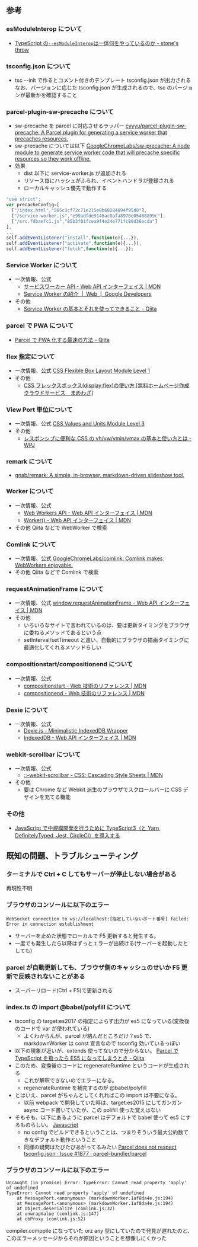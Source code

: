 ## 参考

### esModuleInterop について

- [TypeScript の`--esModuleInterop`は一体何をやっているのか - stone's throw](http://osamtimizer.hatenablog.com/entry/2018/06/28/122502)

### tsconfig.json について

- tsc --init で作るとコメント付きのテンプレート tsconfig.json が出力される
  なお、バージョンに応じた tsconfig.json が生成されるので、tsc のバージョンが最新かを確認すること

### parcel-plugin-sw-precache について

- sw-precache を parcel に対応させるラッパー
  [cyyyu/parcel-plugin-sw-precache: A Parcel plugin for generating a service worker that precaches resources.](https://github.com/cyyyu/parcel-plugin-sw-precache)
- sw-precache については以下
  [GoogleChromeLabs/sw-precache: A node module to generate service worker code that will precache specific resources so they work offline.](https://github.com/GoogleChromeLabs/sw-precache)
- 効果
  - dist 以下に service-worker.js が追加される
  - リソース毎にハッシュがふられ、イベントハンドラが登録される
  - ローカルキャッシュ優先で動作する

```service-worker.js
"use strict";
var precacheConfig=[
  ["/index.html","565c3cf72c71e215e8b68284094f95d0"],
  ["/service-worker.js","e99adfde9146ac0afa8970e05468899c"],
  ["/src.fdbaefc1.js","85b3f01fcea9f4e24e771fc89d36ecda"]
],
...
self.addEventListener("install",function(e){...}),
self.addEventListener("activate",function(e){...}),
self.addEventListener("fetch",function(e){...});
```

### Service Worker について

- 一次情報、公式
  - [サービスワーカー API - Web API インターフェイス | MDN](https://developer.mozilla.org/ja/docs/Web/API/ServiceWorker_API)
  - [Service Worker の紹介  |  Web  |  Google Developers](https://developers.google.com/web/fundamentals/primers/service-workers/)
- その他
  - [Service Worker の基本とそれを使ってできること - Qiita](https://qiita.com/y_fujieda/items/f9e765ac9d89ba241154)

### parcel で PWA について

- [Parcel で PWA 化する最速の方法 - Qiita](https://qiita.com/sKawashima/items/51682b9dad8bdc5bb17f)

### flex 指定について

- 一次情報、公式
  [CSS Flexible Box Layout Module Level 1](https://www.w3.org/TR/css-flexbox-1/)
- その他
  - [CSS フレックスボックス(display:flex)の使い方 [無料ホームページ作成クラウドサービス　まめわざ]](https://mamewaza.com/support/blog/howto-use-flex.html)

### View Port 単位について

- 一次情報、公式
  [CSS Values and Units Module Level 3](https://www.w3.org/TR/css3-values/#viewport-relative-lengths)
- その他
  - [レスポンシブに便利な CSS の vh/vw/vmin/vmax の基本と使い方とは - WPJ](https://www.webprofessional.jp/css-viewport-units-quick-start/)

### remark について

- [gnab/remark: A simple, in-browser, markdown-driven slideshow tool.](https://github.com/gnab/remark)

### Worker について

- 一次情報、公式
  - [Web Workers API - Web API インターフェイス | MDN](https://developer.mozilla.org/ja/docs/Web/API/Web_Workers_API)
  - [Worker() - Web API インターフェイス | MDN](https://developer.mozilla.org/ja/docs/Web/API/Worker/Worker)
- その他
  Qiita などで WebWorker で検索

### Comlink について

- 一次情報、公式
  [GoogleChromeLabs/comlink: Comlink makes WebWorkers enjoyable.](https://github.com/GoogleChromeLabs/comlink)
- その他
  Qiita などで Comlink で検索

### requestAnimationFrame について

- 一次情報、公式
  [window.requestAnimationFrame - Web API インターフェイス | MDN](https://developer.mozilla.org/ja/docs/Web/API/Window/requestAnimationFrame)
- その他
  - いろいろなサイトで言われているのは、要は更新タイミングをブラウザに委ねるメソッドであるという点
  - setInterval/setTimeout と違い、自動的にブラウザの描画タイミングに最適化してくれるメソッドらしい

### compositionstart/compositionend について

- 一次情報、公式
  - [compositionstart - Web 技術のリファレンス | MDN](https://developer.mozilla.org/ja/docs/Web/Reference/Events/compositionstart)
  - [compositionend - Web 技術のリファレンス | MDN](https://developer.mozilla.org/ja/docs/Web/Reference/Events/compositionend)

### Dexie について

- 一次情報、公式
  - [Dexie.js - Minimalistic IndexedDB Wrapper](http://dexie.org/)
  - [IndexedDB - Web API インターフェイス | MDN](https://developer.mozilla.org/ja/docs/Web/API/IndexedDB_API)

### webkit-scrollbar について

- 一次情報、公式
  - [::-webkit-scrollbar - CSS: Cascading Style Sheets | MDN](https://developer.mozilla.org/ja/docs/Web/CSS/::-webkit-scrollbar)
- その他
  - 要は Chrome など Webkit 派生のブラウザでスクロールバーに CSS デザインを充てる機能

### その他

- [JavaScript で中規模開発を行うために TypeScript3（と Yarn, DefinitelyTyped, Jest, CircleCI）を導入する](https://qiita.com/yousan/items/9668c7ebbc8514d4d9cb)

## 既知の問題、トラブルシューティング

### ターミナルで Ctrl + C してもサーバーが停止しない場合がある

再現性不明

### ブラウザのコンソールに以下のエラー

```
WebSocket connection to ws://localhost:[指定していないポート番号] failed: Error in connection establishment
```

- サーバーを止めた状態でローカルで F5 更新すると発生する。
- 一度でも発生したら以降はずっとエラーが出続ける(サーバーを起動したとしても)

### parcel が自動更新しても、ブラウザ側のキャッシュのせいか F5 更新で反映されないことがある

- スーパーリロード(Ctrl + F5)で更新される

### index.ts の import @babel/polyfill について

- tsconfig の target:es2017 の指定によらず出力が es5 になっている(変換後のコードで var が使われている)
  - よくわからんが、parcel が絡んだところだけ？es5 で、markdownWorker は const 宣言なので tsconfig 効いているっぽい
- 以下の現象が近いが、extends 使ってないので分からない。
  [Parcel で TypeScript を扱ったら ES5 になってしまうとき - Qiita](https://qiita.com/Hoishin/items/d4d76d478f46e42f423b)
- このため、変換後のコードに regenerateRuntime というコードが生成される
  - これが解釈できないのでエラーになる。
  - regenerateRuntime を補完するのが @babel/polyfill
- とはいえ、parcel がちゃんとしてくれればこの import は不要になる。
  - 以前 webpack で開発していた時は、target:es2015 にしてガンガン async コード書いていたが、この polifill 使った覚えはない
- そもそも、以下にあるように parcel はデフォルトで babel 使って es5 にするものらしい。
  [Javascript](https://parceljs.org/javascript.html)
  - no config でビルドできるということは、つまりそういう最大公約数てきなデフォルト動作ということ
  - 同様の疑問はたびたびあがってるみたい
    [Parcel does not respect tsconfig.json · Issue #1877 · parcel-bundler/parcel](https://github.com/parcel-bundler/parcel/issues/1877)

### ブラウザのコンソールに以下のエラー

```
Uncaught (in promise) Error: TypeError: Cannot read property 'apply' of undefined
TypeError: Cannot read property 'apply' of undefined
    at MessagePort.<anonymous> (markdownWorker.1af8da4e.js:194)
    at MessagePort.<anonymous> (markdownWorker.1af8da4e.js:194)
    at Object.deserialize (comlink.js:32)
    at unwrapValue (comlink.js:147)
    at cbProxy (comlink.js:52)
```

compiler.comppile になっていた orz
any 型にしていたので発見が遅れたのと、このエラーメッセージからそれが原因ということを想像しにくかった
